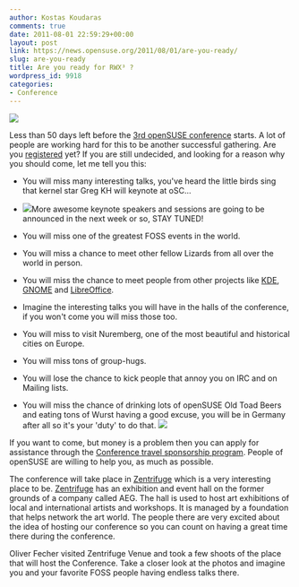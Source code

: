 ```yaml
---
author: Kostas Koudaras
comments: true
date: 2011-08-01 22:59:29+00:00
layout: post
link: https://news.opensuse.org/2011/08/01/are-you-ready/
slug: are-you-ready
title: Are you ready for RWX³ ?
wordpress_id: 9918
categories:
- Conference
---
```





![](//farm3.static.flickr.com/2366/5787031776_3ff295b212.jpg)


Less than 50 days left before the [3rd openSUSE conference](//conference.opensuse.org) starts. A lot of people are working hard for this to be another successful gathering. Are you [registered](//conference.opensuse.org/indico//confRegistrationFormDisplay.py/display?confId=2) yet? If you are still undecided, and looking for a reason why you should come, let me tell you this:

<!-- more -->



	
  * You will miss many interesting 	talks, you've heard the little birds sing that kernel star Greg KH will keynote at oSC...

	
  * ![](//farm3.static.flickr.com/2208/5786476411_ca7dd8ef82.jpg)More awesome keynote speakers and sessions are going to be announced in the next week or so, STAY TUNED!

	
  * You will miss one of the greatest 	FOSS events in the world.

	
  * You will miss a chance to meet 	other fellow Lizards from all over the world in person.

	
  * You will miss the chance to meet people from other projects like [KDE](//www.kde.org/), 	[GNOME](//www.gnome.org/) and [LibreOffice](//www.libreoffice.org/).

	
  * Imagine the interesting talks you 	will have in the halls of the conference, if you won't come you will 	miss those too.

	
  * You will miss to visit Nuremberg, one of the most beautiful and historical cities on Europe.

	
  * You will miss tons of group-hugs.

	
  * You will lose the chance to kick 	people that annoy you on IRC and on Mailing lists.

	
  * You will miss the chance of 	drinking lots of openSUSE Old Toad Beers and eating tons of Wurst having a good 	excuse, you will be in Germany after all so it's your 'duty' to do 	that. ![](//farm3.static.flickr.com/2287/5787032792_0cf1fb32fb.jpg)


If you want to come, but money is a problem then you can apply for assistance through the [Conference travel sponsorship program](../2011/07/23/travel-sponsorship-program/). People of openSUSE are willing to help you, as much as possible.

The conference will take place in [Zentrifuge](//www.zentrifuge-nuernberg.de/) which is a very interesting place to be. [Zentrifuge](//www.zentrifuge-nuernberg.de/) has an exhibition and event hall on the former grounds of a company called AEG. The hall is used to host art exhibitions of local and international artists and workshops. It is managed by a foundation that helps network the art world. The people there are very excited about the idea of hosting our conference so you can count on having a great time there during the conference.

Oliver Fecher visited Zentrifuge Venue and took a few shoots of the place that will host the Conference. Take a closer look at the photos and imagine you and your favorite FOSS people having endless talks there.
